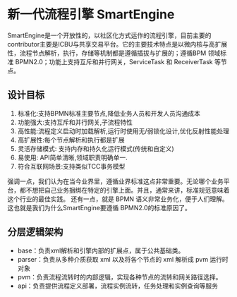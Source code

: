 # 新一代流程引擎 SmartEngine 

SmartEngine是一个开放性的，以社区化方式运作的流程引擎，目前主要的contributor主要是ICBU与共享交易平台。它的主要技术特点是以微内核与高扩展性，流程节点解析，执行，存储等机制都是遵循插拔与扩展的；遵循BPM 领域标准 BPMN2.0；功能上支持互斥和并行网关，ServiceTask 和 ReceiverTask 等节点。 

## 设计目标

1. 标准化:支持BPMN标准主要节点,降低业务人员和开发人员沟通成本
2. 功能强大:支持互斥和并行网关,子流程特性
2. 高性能:流程定义启动时加载解析,运行时使用无/弱锁化设计,优化反射性能处理
4. 高扩展性:每个节点解析和执行都是扩展
5. 灵活存储模式: 支持内存和持久化运行模式(传统和自定义)
7. 易使用: API简单清晰,领域职责明确单一.
8. 符合互联网场景:支持类似TCC事务模型



强调一点，我们认为在当今业界里，遵循业界标准这点非常重要。无论哪个业务平台，都不想把自己业务捆绑在特定的引擎上面。并且，通常来讲，标准规范意味着这个行业的最佳实践。 还有一点，就是 BPMN 语义非常业务化，便于人们理解。 这也就是我们为什么SmartEngine要遵循 BPMN2.0的标准原因了。

## 分层逻辑架构


* base：负责xml解析和引擎内部的扩展点，属于公共基础类。
* parser：负责从多种介质获取 xml 以及将各个节点的 xml 解析成 pvm 运行时对象
* pvm：负责流程流转时的内部逻辑，实现各种节点的流转和网关路径选择。
* api：负责提供流程定义部署，流程实例流转，任务处理和实例查询等服务 